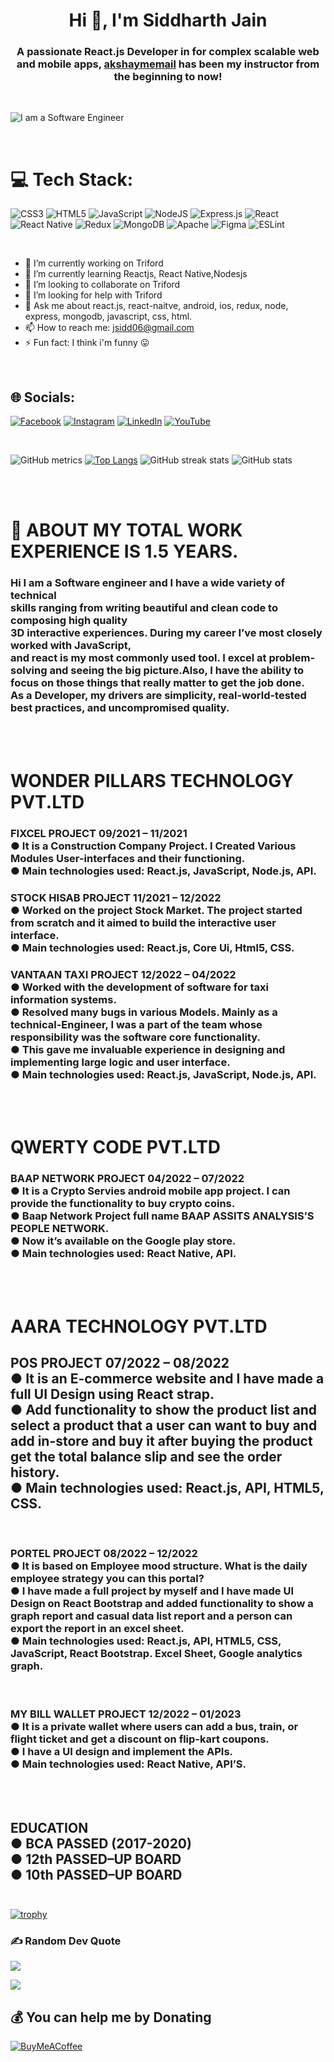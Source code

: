 <h1 align="center">Hi 👋, I'm Siddharth Jain</h1>

<h3 align="center">A passionate React.js Developer in for complex scalable web and mobile apps, <a class="user-mention notranslate" data-hovercard-type="user" data-hovercard-url="/users/akshaymemail/hovercard" data-octo-click="hovercard-link-click" data-octo-dimensions="link_type:self" href="https://github.com/akshaymemail">akshaymemail</a>  has been my instructor from the beginning to now!</h3>

<br>

![I am a Software Engineer](https://mir-s3-cdn-cf.behance.net/project_modules/fs/54b6c068097599.5b50bca476b9b.gif)

<br>

# 💻 Tech Stack:

![CSS3](https://img.shields.io/badge/css3-%231572B6.svg?style=for-the-badge&logo=css3&logoColor=white) ![HTML5](https://img.shields.io/badge/html5-%23E34F26.svg?style=for-the-badge&logo=html5&logoColor=white) ![JavaScript](https://img.shields.io/badge/javascript-%23323330.svg?style=for-the-badge&logo=javascript&logoColor=%23F7DF1E) ![NodeJS](https://img.shields.io/badge/node.js-6DA55F?style=for-the-badge&logo=node.js&logoColor=white) ![Express.js](https://img.shields.io/badge/express.js-%23404d59.svg?style=for-the-badge&logo=express&logoColor=%2361DAFB) ![React](https://img.shields.io/badge/react-%2320232a.svg?style=for-the-badge&logo=react&logoColor=%2361DAFB) ![React Native](https://img.shields.io/badge/react_native-%2320232a.svg?style=for-the-badge&logo=react&logoColor=%2361DAFB) ![Redux](https://img.shields.io/badge/redux-%23593d88.svg?style=for-the-badge&logo=redux&logoColor=white) ![MongoDB](https://img.shields.io/badge/MongoDB-%234ea94b.svg?style=for-the-badge&logo=mongodb&logoColor=white) ![Apache](https://img.shields.io/badge/apache-%23D42029.svg?style=for-the-badge&logo=apache&logoColor=white) ![Figma](https://img.shields.io/badge/figma-%23F24E1E.svg?style=for-the-badge&logo=figma&logoColor=white) ![ESLint](https://img.shields.io/badge/ESLint-4B3263?style=for-the-badge&logo=eslint&logoColor=white)

<br>

- 🔭 I’m currently working on Triford
- 🌱 I’m currently learning Reactjs, React Native,Nodesjs
- 👯 I’m looking to collaborate on Triford
- 🤔 I’m looking for help with Triford
- 💬 Ask me about react.js, react-naitve, android, ios, redux, node, express, mongodb, javascript, css, html.
- 📫 How to reach me: jsidd06@gmail.com
- ⚡ Fun fact: I think i'm funny 😛

<br>

## 🌐 Socials:

[![Facebook](https://img.shields.io/badge/Facebook-%231877F2.svg?logo=Facebook&logoColor=white)](https://facebook.com/sidd.jain.90) [![Instagram](https://img.shields.io/badge/Instagram-%23E4405F.svg?logo=Instagram&logoColor=white)](https://instagram.com/sidd.jain.90) [![LinkedIn](https://img.shields.io/badge/LinkedIn-%230077B5.svg?logo=linkedin&logoColor=white)](https://linkedin.com/in/siddharth-jain-b76b891b6) [![YouTube](https://img.shields.io/badge/YouTube-%23FF0000.svg?logo=YouTube&logoColor=white)](https://youtube.com/@codemadness)

<br>

![GitHub metrics](https://metrics.lecoq.io/jsidd06) [![Top Langs](https://github-readme-stats.vercel.app/api/top-langs/?username=jsidd06)](https://github.com/anuraghazra/github-readme-stats) ![GitHub streak stats](https://streak-stats.demolab.com/?user=jsidd06) ![GitHub stats](https://github-readme-stats.vercel.app/api?username=jsidd06&show_icons=true&count_private=true)

<br><br>

# 💫 ABOUT MY TOTAL WORK EXPERIENCE IS 1.5 YEARS.

### Hi I am a Software engineer and I have a wide variety of technical <br>skills ranging from writing beautiful and clean code to composing high quality<br>3D interactive experiences. During my career I’ve most closely worked with JavaScript,<br>and react is my most commonly used tool. I excel at problem-solving and seeing the big picture.Also, I have the ability to focus on those things that really matter to get the job done.<br>As a Developer, my drivers are simplicity, real-world-tested best practices, and uncompromised quality.

<br><br>

# WONDER PILLARS TECHNOLOGY PVT.LTD

### FIXCEL PROJECT 09/2021 – 11/2021<br>● It is a Construction Company Project. I Created Various Modules User-interfaces and their functioning.<br>● Main technologies used: React.js, JavaScript, Node.js, API.<br>

### STOCK HISAB PROJECT 11/2021 – 12/2022<br>● Worked on the project Stock Market. The project started from scratch and it aimed to build the interactive user interface.<br>● Main technologies used: React.js, Core Ui, Html5, CSS.

### VANTAAN TAXI PROJECT 12/2022 – 04/2022<br>● Worked with the development of software for taxi information systems.<br>● Resolved many bugs in various Models. Mainly as a technical-Engineer, I was a part of the team whose responsibility was the software core functionality.<br>● This gave me invaluable experience in designing and implementing large logic and user interface.<br>● Main technologies used: React.js, JavaScript, Node.js, API.

<br><br>

# QWERTY CODE PVT.LTD

### BAAP NETWORK PROJECT 04/2022 – 07/2022<br>● It is a Crypto Servies android mobile app project. I can provide the functionality to buy crypto coins.<br>● Baap Network Project full name BAAP ASSITS ANALYSIS’S PEOPLE NETWORK.<br>● Now it’s available on the Google play store.<br>● Main technologies used: React Native, API.

<br><br>

# AARA TECHNOLOGY PVT.LTD

## POS PROJECT 07/2022 – 08/2022<br>● It is an E-commerce website and I have made a full UI Design using React strap.<br>● Add functionality to show the product list and select a product that a user can want to buy and add in-store and buy it after buying the product get the total balance slip and see the order history.<br>● Main technologies used: React.js, API, HTML5, CSS.

<br>

### PORTEL PROJECT 08/2022 – 12/2022<br>● It is based on Employee mood structure. What is the daily employee strategy you can this portal?<br>● I have made a full project by myself and I have made UI Design on React Bootstrap and added functionality to show a graph report and casual data list report and a person can export the report in an excel sheet.<br>● Main technologies used: React.js, API, HTML5, CSS, JavaScript, React Bootstrap. Excel Sheet, Google analytics graph.

<br>

### MY BILL WALLET PROJECT 12/2022 – 01/2023<br>● It is a private wallet where users can add a bus, train, or flight ticket and get a discount on flip-kart coupons.<br>● I have a UI design and implement the APIs. <br>● Main technologies used: React Native, API’S.

<br><br>

## EDUCATION<br>● BCA PASSED (2017-2020)<br>● 12th PASSED–UP BOARD<br>● 10th PASSED–UP BOARD<br><br>

[![trophy](https://github-profile-trophy.vercel.app/?username=jsidd06)](https://github.com/ryo-ma/github-profile-trophy)

### ✍️ Random Dev Quote

![](https://quotes-github-readme.vercel.app/api?type=horizontal&theme=radical)

[![](https://visitcount.itsvg.in/api?id=jsidd06&icon=4&color=0)](https://visitcount.itsvg.in)

## 💰 You can help me by Donating

[![BuyMeACoffee](https://img.shields.io/badge/Buy%20Me%20a%20Coffee-ffdd00?style=for-the-badge&logo=buy-me-a-coffee&logoColor=black)](https://buymeacoffee.com/jsidd06j)
